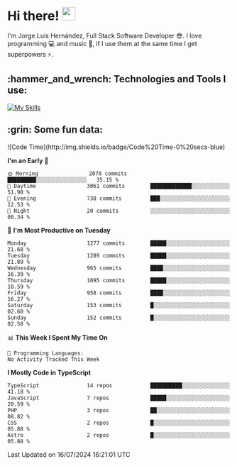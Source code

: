 <h1 align="left">
 <abc>
  <br>Hi there! <img src="https://user-images.githubusercontent.com/42378118/110234147-e3259600-7f4e-11eb-95be-0c4047144dea.gif" width="30"><br>
 </abc>
</h1>

I'm Jorge Luis Hernández, Full Stack Software Developer :sunglasses:. I love programming :computer: and music :musical_score:, if I use them at the same time I get superpowers :zap:. 


<h2 align="left">:hammer_and_wrench: Technologies and Tools I use:</h2>

[![My Skills](https://skillicons.dev/icons?i=js,ts,html,css,py,vue,react,next,nest,postgres,mysql)](https://skillicons.dev)

<h2 align="left">:grin: Some fun data:</h2>
<!--START_SECTION:waka-->
![Code Time](http://img.shields.io/badge/Code%20Time-0%20secs-blue)

**I'm an Early 🐤** 

```text
🌞 Morning                2070 commits        █████████░░░░░░░░░░░░░░░░   35.15 % 
🌆 Daytime                3061 commits        █████████████░░░░░░░░░░░░   51.98 % 
🌃 Evening                738 commits         ███░░░░░░░░░░░░░░░░░░░░░░   12.53 % 
🌙 Night                  20 commits          ░░░░░░░░░░░░░░░░░░░░░░░░░   00.34 % 
```
📅 **I'm Most Productive on Tuesday** 

```text
Monday                   1277 commits        █████░░░░░░░░░░░░░░░░░░░░   21.68 % 
Tuesday                  1289 commits        █████░░░░░░░░░░░░░░░░░░░░   21.89 % 
Wednesday                965 commits         ████░░░░░░░░░░░░░░░░░░░░░   16.39 % 
Thursday                 1095 commits        █████░░░░░░░░░░░░░░░░░░░░   18.59 % 
Friday                   958 commits         ████░░░░░░░░░░░░░░░░░░░░░   16.27 % 
Saturday                 153 commits         █░░░░░░░░░░░░░░░░░░░░░░░░   02.60 % 
Sunday                   152 commits         █░░░░░░░░░░░░░░░░░░░░░░░░   02.58 % 
```


📊 **This Week I Spent My Time On** 

```text
💬 Programming Languages: 
No Activity Tracked This Week
```

**I Mostly Code in TypeScript** 

```text
TypeScript               14 repos            ██████████░░░░░░░░░░░░░░░   41.18 % 
JavaScript               7 repos             █████░░░░░░░░░░░░░░░░░░░░   20.59 % 
PHP                      3 repos             ██░░░░░░░░░░░░░░░░░░░░░░░   08.82 % 
CSS                      2 repos             █░░░░░░░░░░░░░░░░░░░░░░░░   05.88 % 
Astro                    2 repos             █░░░░░░░░░░░░░░░░░░░░░░░░   05.88 % 
```




 Last Updated on 16/07/2024 16:21:01 UTC
<!--END_SECTION:waka-->
